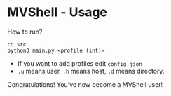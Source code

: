 # MVShell - Usage

How to run?

```
cd src
python3 main.py <profile (int)>
```

- If you want to add profiles edit `config.json`
- `.u` means user, `.h` means host, `.d` means directory.

Congratulations! You've now become a MVShell user!